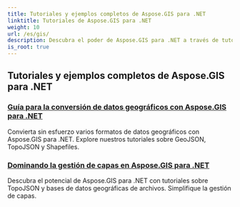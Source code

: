 ```yaml
---
title: Tutoriales y ejemplos completos de Aspose.GIS para .NET
linktitle: Tutoriales de Aspose.GIS para .NET
weight: 10
url: /es/gis/
description: Descubra el poder de Aspose.GIS para .NET a través de tutoriales completos. Domine la conversión de geodatos, la creación de geometría, el análisis, la gestión de capas y mucho más.
is_root: true
---
```

## Tutoriales y ejemplos completos de Aspose.GIS para .NET 
### [Guía para la conversión de datos geográficos con Aspose.GIS para .NET](./guide-to-geo-data-conversion/)
Convierta sin esfuerzo varios formatos de datos geográficos con Aspose.GIS para .NET. Explore nuestros tutoriales sobre GeoJSON, TopoJSON y Shapefiles.
### [Dominando la gestión de capas en Aspose.GIS para .NET](./mastering-layer-management/)
Descubra el potencial de Aspose.GIS para .NET con tutoriales sobre TopoJSON y bases de datos geográficas de archivos. Simplifique la gestión de capas.